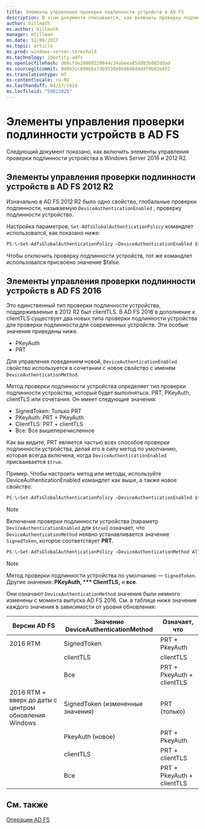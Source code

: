 ```yaml
---
title: Элементы управления проверки подлинности устройств в AD FS
description: В этом документе описывается, как включить проверку подлинности устройств в AD FS для Windows Server 2016 и 2012 R2
author: billmath
ms.author: billmath
manager: mtillman
ms.date: 11/09/2017
ms.topic: article
ms.prod: windows-server-threshold
ms.technology: identity-adfs
ms.openlocfilehash: d66cfde20060229844c34abeea85dd83b802ddad
ms.sourcegitcommit: 0d0b32c8986ba7db9536e0b8648d4ddf9b03e452
ms.translationtype: HT
ms.contentlocale: ru-RU
ms.lasthandoff: 04/17/2019
ms.locfileid: "59822825"
---
```

# <a name="device-authentication-controls-in-ad-fs"></a>Элементы управления проверки подлинности устройств в AD FS
Следующий документ показано, как включить элементы управления проверки подлинности устройства в Windows Server 2016 и 2012 R2.

## <a name="device-authentication-controls-in-ad-fs-2012-r2"></a>Элементы управления проверки подлинности устройств в AD FS 2012 R2
Изначально в AD FS 2012 R2 было одно свойство, глобальные проверки подлинности, называемую `DeviceAuthenticationEnabled` , проверку подлинности устройство.

Настройка параметров, `Set-AdfsGlobalAuthenticationPolicy` командлет использовался, как показано ниже:


``` powershell
PS:\>Set-AdfsGlobalAuthenticationPolicy –DeviceAuthenticationEnabled $true
```



Чтобы отключить проверку подлинности устройств, тот же командлет использовался присвоено значение $false.

## <a name="device-authentication-controls-in-ad-fs-2016"></a>Элементы управления проверки подлинности устройств в AD FS 2016
Это единственный тип проверки подлинности устройства, поддерживаемые в 2012 R2 был clientTLS.  В AD FS 2016 в дополнение к clientTLS существует два новых типа проверки подлинности устройства для проверки подлинности для современных устройств.  Эти особые значения приведены ниже.
- PKeyAuth
- PRT

Для управления поведением новой, `DeviceAuthenticationEnabled` свойство используется в сочетании с новое свойство с именем `DeviceAuthenticationMethod`.  

Метод проверки подлинности устройства определяет тип проверки подлинности устройства, который будет выполняться. PRT, PKeyAuth, clientTLS или сочетания.
Он имеет следующие значения:
 - SignedToken: Только PRT
 - PKeyAuth: PRT + PKeyAuth
 - ClientTLS: PRT + clientTLS 
 - Все: Все вышеперечисленное

Как вы видите, PRT является частью всех способов проверки подлинности устройства, делая его в силу метод по умолчанию, которая всегда включена, когда `DeviceAuthenticationEnabled` присваивается `$true`.

Пример. Чтобы настроить метод или методы, используйте DeviceAuthenticationEnabled командлет как выше, а также новое свойство:

``` powershell
PS:\>Set-AdfsGlobalAuthenticationPolicy –DeviceAuthenticationEnabled $true
```
>[!NOTE]
> Включение проверки подлинности устройства (параметр `DeviceAuthenticationEnabled` для `$true`) означает, что `DeviceAuthenticationMethod` неявно устанавливается значение `SignedToken`, которое соответствует **PRT**.


``` powershell
PS:\>Set-AdfsGlobalAuthenticationPolicy –DeviceAuthenticationMethod All
```
>[!NOTE]
>Метод проверки подлинности устройства по умолчанию — `SignedToken`.  Другие значения: **PKeyAuth, *** ClientTLS,** и **все**.

Они означают `DeviceAuthenticationMethod` значения были немного изменены с момента выпуска AD FS 2016.  См. в таблице ниже значение каждого значения в зависимости от уровня обновления:


|Версии AD FS|Значение DeviceAuthenticationMethod|Означает, что|
| ----- | ----- | ----- |
|2016 RTM|SignedToken|PRT + PkeyAuth|
||clientTLS|clientTLS|
||Все|PRT + PkeyAuth + clientTLS|
|2016 RTM + вверх до даты с центром обновления Windows|SignedToken (измененные значения)|PRT (только)|
||PkeyAuth (новое)|PRT + PkeyAuth|
||clientTLS|PRT + clientTLS|
||Все|PRT + PkeyAuth + clientTLS|

## <a name="see-also"></a>См. также
[Операции AD FS](../../ad-fs/AD-FS-2016-Operations.md)
